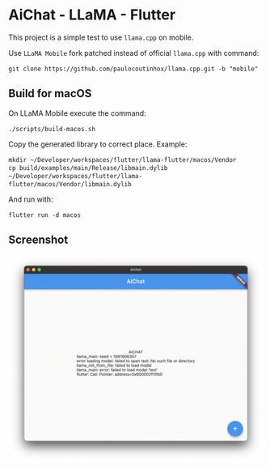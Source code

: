 # AiChat - LLaMA - Flutter

This project is a simple test to use `llama.cpp` on mobile.

Use `LLaMA Mobile` fork patched instead of official `llama.cpp` with command:

```
git clone https://github.com/paulocoutinhox/llama.cpp.git -b "mobile"
```

## Build for macOS

On LLaMA Mobile execute the command:

```
./scripts/build-macos.sh
```

Copy the generated library to correct place. Example:

```
mkdir ~/Developer/workspaces/flutter/llama-flutter/macos/Vendor
cp build/examples/main/Release/libmain.dylib ~/Developer/workspaces/flutter/llama-flutter/macos/Vendor/libmain.dylib
```

And run with:

```
flutter run -d macos
```

## Screenshot

![Screenshot](extras/images/screenshot-macos.png)
